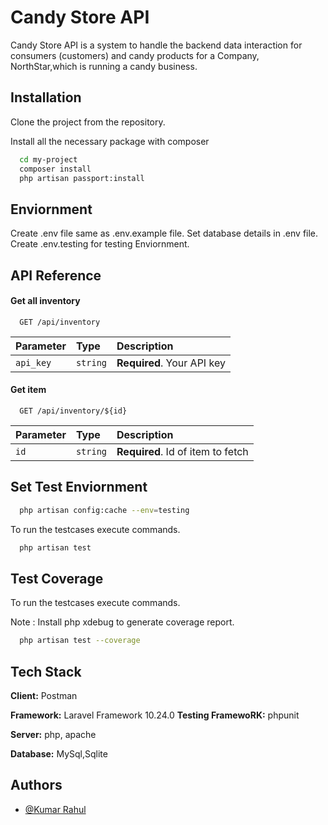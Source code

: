 # Candy Store API
Candy Store API is a system to handle the backend data
interaction for consumers (customers) and candy products for a Company, NorthStar,which is running a candy business.


## Installation

Clone the project from the repository.

Install all the necessary package with composer

```bash
  cd my-project
  composer install
  php artisan passport:install  
```
## Enviornment
Create .env file same as .env.example file.
Set database details in .env file.
Create .env.testing for testing Enviornment. 



## API Reference

#### Get all inventory

```http
  GET /api/inventory
```

| Parameter | Type     | Description                |
| :-------- | :------- | :------------------------- |
| `api_key` | `string` | **Required**. Your API key |

#### Get item

```http
  GET /api/inventory/${id}
```

| Parameter | Type     | Description                       |
| :-------- | :------- | :-------------------------------- |
| `id`      | `string` | **Required**. Id of item to fetch | 


## Set Test Enviornment
 
```bash
  php artisan config:cache --env=testing
```
To run the testcases execute commands.

```bash
  php artisan test
```
## Test Coverage
To run the testcases execute commands.

Note : Install php xdebug to generate coverage report.

```bash
  php artisan test --coverage
```

## Tech Stack

**Client:** Postman

**Framework:** Laravel Framework 10.24.0
**Testing FramewoRK:** phpunit

**Server:** php, apache

**Database:** MySql,Sqlite


## Authors

- [@Kumar Rahul](https://github.com/geek-kumar)

